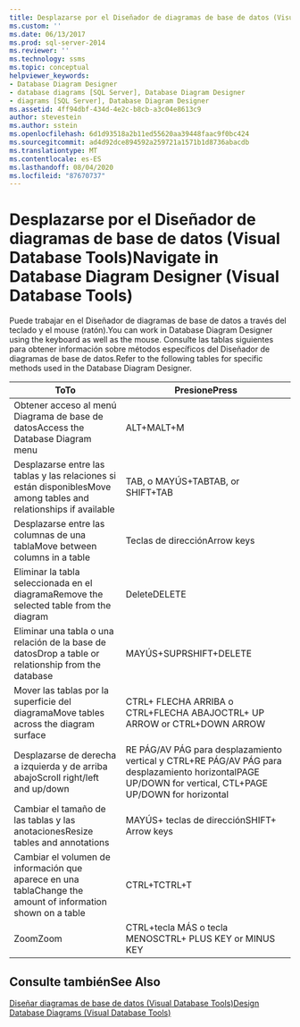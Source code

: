 ```yaml
---
title: Desplazarse por el Diseñador de diagramas de base de datos (Visual Database Tools) | Microsoft Docs
ms.custom: ''
ms.date: 06/13/2017
ms.prod: sql-server-2014
ms.reviewer: ''
ms.technology: ssms
ms.topic: conceptual
helpviewer_keywords:
- Database Diagram Designer
- database diagrams [SQL Server], Database Diagram Designer
- diagrams [SQL Server], Database Diagram Designer
ms.assetid: 4ff94dbf-434d-4e2c-b8cb-a3c04e8613c9
author: stevestein
ms.author: sstein
ms.openlocfilehash: 6d1d93518a2b11ed55620aa39448faac9f0bc424
ms.sourcegitcommit: ad4d92dce894592a259721a1571b1d8736abacdb
ms.translationtype: MT
ms.contentlocale: es-ES
ms.lasthandoff: 08/04/2020
ms.locfileid: "87670737"
---
```

# <a name="navigate-in-database-diagram-designer-visual-database-tools"></a><span data-ttu-id="2ff6d-102">Desplazarse por el Diseñador de diagramas de base de datos (Visual Database Tools)</span><span class="sxs-lookup"><span data-stu-id="2ff6d-102">Navigate in Database Diagram Designer (Visual Database Tools)</span></span>
  <span data-ttu-id="2ff6d-103">Puede trabajar en el Diseñador de diagramas de base de datos a través del teclado y el mouse (ratón).</span><span class="sxs-lookup"><span data-stu-id="2ff6d-103">You can work in Database Diagram Designer using the keyboard as well as the mouse.</span></span> <span data-ttu-id="2ff6d-104">Consulte las tablas siguientes para obtener información sobre métodos específicos del Diseñador de diagramas de base de datos.</span><span class="sxs-lookup"><span data-stu-id="2ff6d-104">Refer to the following tables for specific methods used in the Database Diagram Designer.</span></span>  
  
|<span data-ttu-id="2ff6d-105">**To**</span><span class="sxs-lookup"><span data-stu-id="2ff6d-105">**To**</span></span>|<span data-ttu-id="2ff6d-106">**Presione**</span><span class="sxs-lookup"><span data-stu-id="2ff6d-106">**Press**</span></span>|  
|------------|---------------|  
|<span data-ttu-id="2ff6d-107">Obtener acceso al menú Diagrama de base de datos</span><span class="sxs-lookup"><span data-stu-id="2ff6d-107">Access the Database Diagram menu</span></span>|<span data-ttu-id="2ff6d-108">ALT+M</span><span class="sxs-lookup"><span data-stu-id="2ff6d-108">ALT+M</span></span>|  
|<span data-ttu-id="2ff6d-109">Desplazarse entre las tablas y las relaciones si están disponibles</span><span class="sxs-lookup"><span data-stu-id="2ff6d-109">Move among tables and relationships if available</span></span>|<span data-ttu-id="2ff6d-110">TAB, o MAYÚS+TAB</span><span class="sxs-lookup"><span data-stu-id="2ff6d-110">TAB, or SHIFT+TAB</span></span>|  
|<span data-ttu-id="2ff6d-111">Desplazarse entre las columnas de una tabla</span><span class="sxs-lookup"><span data-stu-id="2ff6d-111">Move between columns in a table</span></span>|<span data-ttu-id="2ff6d-112">Teclas de dirección</span><span class="sxs-lookup"><span data-stu-id="2ff6d-112">Arrow keys</span></span>|  
|<span data-ttu-id="2ff6d-113">Eliminar la tabla seleccionada en el diagrama</span><span class="sxs-lookup"><span data-stu-id="2ff6d-113">Remove the selected table from the diagram</span></span>|<span data-ttu-id="2ff6d-114">Delete</span><span class="sxs-lookup"><span data-stu-id="2ff6d-114">DELETE</span></span>|  
|<span data-ttu-id="2ff6d-115">Eliminar una tabla o una relación de la base de datos</span><span class="sxs-lookup"><span data-stu-id="2ff6d-115">Drop a table or relationship from the database</span></span>|<span data-ttu-id="2ff6d-116">MAYÚS+SUPR</span><span class="sxs-lookup"><span data-stu-id="2ff6d-116">SHIFT+DELETE</span></span>|  
|<span data-ttu-id="2ff6d-117">Mover las tablas por la superficie del diagrama</span><span class="sxs-lookup"><span data-stu-id="2ff6d-117">Move tables across the diagram surface</span></span>|<span data-ttu-id="2ff6d-118">CTRL+ FLECHA ARRIBA o CTRL+FLECHA ABAJO</span><span class="sxs-lookup"><span data-stu-id="2ff6d-118">CTRL+ UP ARROW or CTRL+DOWN ARROW</span></span>|  
|<span data-ttu-id="2ff6d-119">Desplazarse de derecha a izquierda y de arriba abajo</span><span class="sxs-lookup"><span data-stu-id="2ff6d-119">Scroll right/left and up/down</span></span>|<span data-ttu-id="2ff6d-120">RE PÁG/AV PÁG para desplazamiento vertical y CTRL+RE PÁG/AV PÁG para desplazamiento horizontal</span><span class="sxs-lookup"><span data-stu-id="2ff6d-120">PAGE UP/DOWN for vertical, CTL+PAGE UP/DOWN for horizontal</span></span>|  
|<span data-ttu-id="2ff6d-121">Cambiar el tamaño de las tablas y las anotaciones</span><span class="sxs-lookup"><span data-stu-id="2ff6d-121">Resize tables and annotations</span></span>|<span data-ttu-id="2ff6d-122">MAYÚS+ teclas de dirección</span><span class="sxs-lookup"><span data-stu-id="2ff6d-122">SHIFT+ Arrow keys</span></span>|  
|<span data-ttu-id="2ff6d-123">Cambiar el volumen de información que aparece en una tabla</span><span class="sxs-lookup"><span data-stu-id="2ff6d-123">Change the amount of information shown on a table</span></span>|<span data-ttu-id="2ff6d-124">CTRL+T</span><span class="sxs-lookup"><span data-stu-id="2ff6d-124">CTRL+T</span></span>|  
|<span data-ttu-id="2ff6d-125">Zoom</span><span class="sxs-lookup"><span data-stu-id="2ff6d-125">Zoom</span></span>|<span data-ttu-id="2ff6d-126">CTRL+tecla MÁS o tecla MENOS</span><span class="sxs-lookup"><span data-stu-id="2ff6d-126">CTRL+ PLUS KEY or MINUS KEY</span></span>|  
  
## <a name="see-also"></a><span data-ttu-id="2ff6d-127">Consulte también</span><span class="sxs-lookup"><span data-stu-id="2ff6d-127">See Also</span></span>  
 [<span data-ttu-id="2ff6d-128">Diseñar diagramas de base de datos &#40;Visual Database Tools&#41;</span><span class="sxs-lookup"><span data-stu-id="2ff6d-128">Design Database Diagrams &#40;Visual Database Tools&#41;</span></span>](visual-database-tools.md)  
  
  
